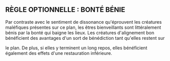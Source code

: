 ## RÈGLE OPTIONNELLE : BONTÉ BÉNIE


Par contraste avec le sentiment de dissonance qu'éprouvent
les créatures maléfiques présentes sur ce plan, les êtres
bienveillants sont littéralement bénis par la bonté qui baigne
les lieux. Les créatures d'alignement bon bénéficient des
avantages d'un sort de bénédiction tant qu'elles restent sur

le plan. De plus, si elles y terminent un long repos, elles
bénéficient également des effets d'une restauration inférieure.
